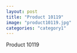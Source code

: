 ```yaml
---
layout: post
title: "Product 10119"
image: "product10119.jpg"
categories: "category1"
---
```

Product 10119
